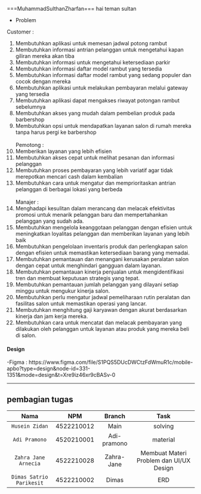 ===MuhammadSulthanZharfan===
hai teman sultan

- Problem  <br>

Customer : <br>
1. Membutuhkan aplikasi untuk memesan jadwal potong rambut <br>
2. Membutuhkan informasi antrian pelanggan untuk mengetahui kapan giliran mereka akan tiba <br>
3. Membutuhkan informasi untuk mengetahui ketersediaan parkir <br>
4. Membutuhkan informasi daftar model rambut yang tersedia<br>
5. Membutuhkan informasi daftar model rambut yang sedang populer dan cocok dengan mereka<br>
6. Membutuhkan aplikasi untuk melakukan pembayaran melalui gateway yang tersedia<br>
7. Membutuhkan aplikasi dapat mengakses riwayat potongan rambut sebelumnya<br>
8. Membutuhkan akses yang mudah dalam pembelian produk pada barbershop<br>
9. Membutuhkan opsi untuk mendapatkan layanan salon di rumah mereka tanpa harus pergi ke barbershop<br><br>
Pemotong :<br>
1. Memberikan layanan yang lebih efisien<br>
2. Membutuhkan akses cepat untuk melihat pesanan dan informasi pelanggan<br>
3. Membutuhkan proses pembayaran yang lebih variatif agar tidak merepotkan mencari cash dalam kembalian<br>
4. Membutuhkan cara untuk mengatur dan memprioritaskan antrian pelanggan di berbagai lokasi yang berbeda<br><br>
Manajer :<br>
1. Menghadapi kesulitan dalam merancang dan melacak efektivitas promosi untuk menarik pelanggan baru dan mempertahankan pelanggan yang sudah ada.<br>
2. Membutuhkan mengelola keanggotaan pelanggan dengan efisien untuk meningkatkan loyalitas pelanggan dan memberikan layanan yang lebih baik<br>
3. Membutuhkan pengelolaan inventaris produk dan perlengkapan salon dengan efisien untuk memastikan ketersediaan barang yang memadai.<br>
4. Membutuhkan pemantauan dan menangani kerusakan peralatan salon dengan cepat untuk menghindari gangguan dalam layanan.<br>
5. Membutuhkan pemantauan kinerja penjualan untuk mengidentifikasi tren dan membuat keputusan strategis yang tepat.<br>
6. Membutuhkan pemantauan jumlah pelanggan yang dilayani setiap minggu untuk mengukur kinerja salon.<br>
7. Membutuhkan perlu mengatur jadwal pemeliharaan rutin peralatan dan fasilitas salon untuk memastikan operasi yang lancar.<br>
8. Membutuhkan menghitung gaji karyawan dengan akurat berdasarkan kinerja dan jam kerja mereka.<br>
9. Membutuhkan cara untuk mencatat dan melacak pembayaran yang dilakukan oleh pelanggan untuk layanan atau produk yang mereka beli di salon.<br>


<h4>Design</h4>
-Figma : https://www.figma.com/file/S1PQS5DUcDWCtzFdWmuR1c/mobile-apbo?type=design&node-id=331-1351&mode=design&t=Xre9iz46xr9cBASv-0


---

<h2>pembagian tugas</h2>

Nama | NPM | Branch | Task
:---: | :---: | :---: | :---:
`Husein Zidan` | 4522210012 | Main | solving 
`Adi Pramono` | 4520210001 | Adi-pramono | material 
`Zahra Jane Arnecia` | 4522210028 | Zahra-Jane | Membuat Materi Problem dan UI/UX Design
`Dimas Satrio Parikesit` | 4522210002 | Dimas | ERD 
